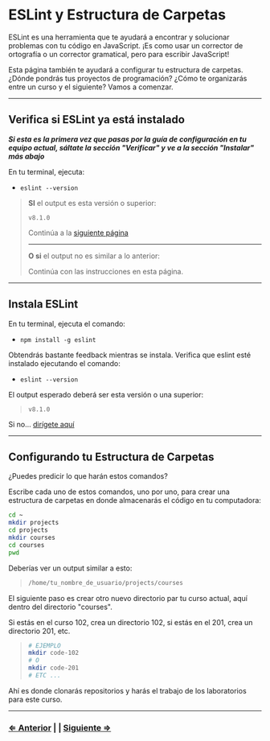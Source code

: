 ﻿# ESLint y Estructura de Carpetas

ESLint es una herramienta que te ayudará a encontrar y solucionar problemas con tu código en JavaScript. ¡Es como usar un corrector de ortografía o un corrector gramatical, pero para escribir JavaScript!

Esta página también te ayudará a configurar tu estructura de carpetas. ¿Dónde pondrás tus proyectos de programación? ¿Cómo te organizarás entre un curso y el siguiente? Vamos a comenzar.

---

## Verifica si ESLint ya está instalado

**_Si esta es la primera vez que pasas por la guía de configuración en tu equipo actual, sáltate la sección "Verificar" y ve a la sección "Instalar" más abajo_**

En tu terminal, ejecuta:

- `eslint --version`

> **SI** el output es esta versión o superior:
>
> ```text
> v8.1.0
> ```
>
> Continúa a la [siguiente página](./10-vscode.md)
>
> ---
> **O si** el output no es similar a lo anterior:
>
> Continúa con las instrucciones en esta página.

---

## Instala ESLint

En tu terminal, ejecuta el comando:

- `npm install -g eslint`

Obtendrás bastante feedback mientras se instala. Verifica que eslint esté instalado ejecutando el comando:

- `eslint --version`

El output esperado deberá ser esta versión o una superior:

> ```text
> v8.1.0
> ```

Si no... [dirígete aquí](../../error/error.md)

---

## Configurando tu Estructura de Carpetas

¿Puedes predicir lo que harán estos comandos?

Escribe cada uno de estos comandos, uno por uno, para crear una estructura de carpetas en donde almacenarás el código en tu computadora:

```bash
cd ~
mkdir projects
cd projects
mkdir courses
cd courses
pwd
```

Deberías ver un output similar a esto:

> ```bash
> /home/tu_nombre_de_usuario/projects/courses
> ```

El siguiente paso es crear otro nuevo directorio par tu curso actual, aquí dentro del directorio "courses".

Si estás en el curso 102, crea un directorio 102, si estás en el 201, crea un directorio 201, etc.

> ```bash
> # EJEMPLO
> mkdir code-102
> # O
> mkdir code-201
> # ETC ...
> ```

Ahí es donde clonarás repositorios y harás el trabajo de los laboratorios para este curso.

---

### [⇐ Anterior](./5-tree.md) | | [Siguiente ⇒](../verify.md)
